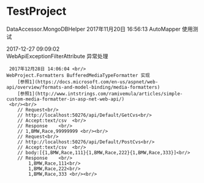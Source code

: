 # TestProject
  DataAccessor.MongoDBHelper
 2017年11月20日 16:56:13 AutoMapper 使用测试<br/>
 
 2017-12-27 09:09:02<br/>
 WebApiExceptionFilterAttribute 异常处理

     2017年12月28日 14:06:04 <br/>
	WebProject.Formatters BufferedMediaTypeFormatter 实现
		[参照1](https://docs.microsoft.com/en-us/aspnet/web-api/overview/formats-and-model-binding/media-formatters)
		[参照1](http://www.intstrings.com/ramivemula/articles/simple-custom-media-formatter-in-asp-net-web-api/)
	 <br/><br/>
	    // Request<br/>
        // http://localhost:50276/api/Default/GetCvs<br/>
        // Accept:text/csv  <br/>
        // Response    <br/>
        // 1,BMW,Race,99999999 <br/><br/>
		// Request<br/>
        // http://localhost:50276/api/Default/PostCvs<br/>
        // Accept:text/csv  <br/>
		// body:[{1,BMW,Race,111}{1,BMW,Race,222}{1,BMW,Race,333}]<br/>
        // Response    <br/>
            1,BMW,Race,111<br/>
			1,BMW,Race,222<br/>
			1,BMW,Race,333 <br/><br/>
